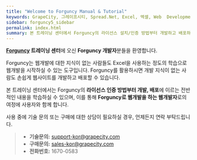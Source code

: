 ```yaml
---
title: "Welcome to Forguncy Manual & Tutorial"
keywords: GrapeCity, 그레이프시티, Spread.Net, Excel, 엑셀, Web  Development, c# 엑셀, c# excel, .net 엑셀, .net excel, excel 컨트롤, excel 컴포넌트
sidebar: forguncy5_sidebar
permalink: index.html
summary: 본 트레이닝 센터에서 Forguncy의 라이선스 설치/인증 방법부터 개발하고 배포하는 웹개발의 전체 과정을 학습해 보실 수 있습니다.
---
```


**[Forguncy](https://www.grapecity.co.kr/solutions/forguncy) 트레이닝 센터**에 오신 **Forguncy 개발자**분들을 환영합니다.

Forguncy는 웹개발에 대한 지식이 없는 사람들도 Excel을 사용하는 정도의 학습으로 웹개발을 시작하실 수 있는 도구입니다. Forguncy를 활용하시면 개발 지식이 없는 사람도 손쉽게 웹사이트를 개발하고 배포할 수 있습니다.

본 트레이닝 센터에서는 Forguncy의 **라이선스 인증 방법부터 개발, 배포**에 이르는 전반적인 내용을 학습하실 수 있으며, 이를 통해 **Forguncy로 웹개발을 하는 웹개발자**로의 여정에 사용자와 함께 합니다.

사용 중에 기술 문의 또는 구매에 대한 상담이 필요하실 경우, 언제든지 연락 부탁드립니다.

> - **기술문의:** [support-kor@grapecity.com](support-kor@grapecity.com)
> - **구매문의:** [sales-kor@grapecity.com](sales-kor@grapecity.com)
> - **전화번호:** 1670-0583
